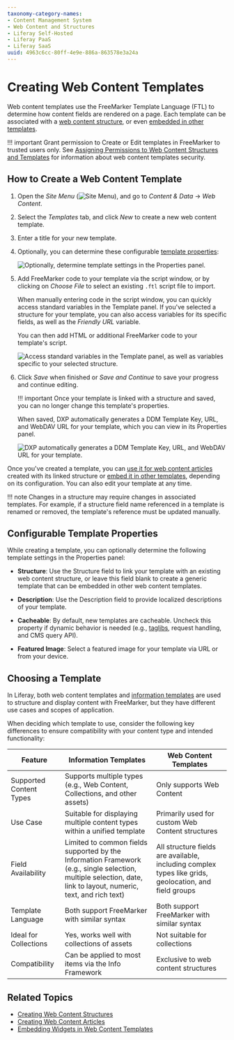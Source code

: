 ```yaml
---
taxonomy-category-names:
- Content Management System
- Web Content and Structures
- Liferay Self-Hosted
- Liferay PaaS
- Liferay SaaS
uuid: 4963c6cc-80ff-4e9e-886a-863578e3a24a
---
```


# Creating Web Content Templates

Web content templates use the FreeMarker Template Language (FTL) to determine how content fields are rendered on a page. Each template can be associated with a [web content structure](../web-content-structures/creating-web-content-structures.md), or even [embedded in other templates](./embedding-widgets-in-web-content-templates.md#embedding-other-templates).

!!! important
    Grant permission to Create or Edit templates in FreeMarker to trusted users only. See [Assigning Permissions to Web Content Structures and Templates](../web-content-structures/assigning-permissions-to-web-content-structures-and-templates.md#security-considerations-for-web-content-templates) for information about web content templates security.

## How to Create a Web Content Template

1. Open the *Site Menu* (![Site Menu](../../../images/icon-menu.png)), and go to *Content & Data* &rarr; *Web Content*.

1. Select the *Templates* tab, and click *New* to create a new web content template.

1. Enter a title for your new template.

1. Optionally, you can determine these configurable [template properties](#configurable-template-properties):

   ![Optionally, determine template settings in the Properties panel.](./creating-web-content-templates/images/01.png)

1. Add FreeMarker code to your template via the script window, or by clicking on *Choose File* to select an existing `.ftl` script file to import.

   When manually entering code in the script window, you can quickly access standard variables in the Template panel. If you've selected a structure for your template, you can also access variables for its specific fields, as well as the *Friendly URL* variable.

   You can then add HTML or additional FreeMarker code to your template's script.

   ![Access standard variables in the Template panel, as well as variables specific to your selected structure.](./creating-web-content-templates/images/02.png)

1. Click *Save* when finished or *Save and Continue* to save your progress and continue editing.

   !!! important
       Once your template is linked with a structure and saved, you can no longer change this template's properties.

   When saved, DXP automatically generates a DDM Template Key, URL, and WebDAV URL for your template, which you can view in its Properties panel.

   ![DXP automatically generates a DDM Template Key, URL, and WebDAV URL for your template.](./creating-web-content-templates/images/03.png)

Once you've created a template, you can [use it for web content articles](../web-content-articles/creating-web-content-articles.md) created with its linked structure or [embed it in other templates](./embedding-widgets-in-web-content-templates.md#embedding-other-templates), depending on its configuration. You can also edit your template at any time.

!!! note
    Changes in a structure may require changes in associated templates. For example, if a structure field name referenced in a template is renamed or removed, the template's reference must be updated manually.

## Configurable Template Properties

While creating a template, you can optionally determine the following template settings in the Properties panel:

- **Structure**: Use the Structure field to link your template with an existing web content structure, or leave this field blank to create a generic template that can be embedded in other web content templates.

- **Description**: Use the Description field to provide localized descriptions of your template.

- **Cacheable**: By default, new templates are cacheable. Uncheck this property if dynamic behavior is needed (e.g., [taglibs](./using-taglibs-in-web-content-templates.md), request handling, and CMS query API).

- **Featured Image**: Select a featured image for your template via URL or from your device.

## Choosing a Template

In Liferay, both web content templates and [information templates](../../../site-building/displaying-content/using-information-templates.md) are used to structure and display content with FreeMarker, but they have different use cases and scopes of application.

When deciding which template to use, consider the following key differences to ensure compatibility with your content type and intended functionality:

| Feature                 | Information Templates                                                                                                                                            | Web Content Templates                                                                                 |
|-------------------------|------------------------------------------------------------------------------------------------------------------------------------------------------------------|-------------------------------------------------------------------------------------------------------|
| Supported Content Types | Supports multiple types (e.g., Web Content, Collections, and other assets)                                                                                       | Only supports Web Content                                                                             |
| Use Case                | Suitable for displaying multiple content types within a unified template                                                                                         | Primarily used for custom Web Content structures                                                      |
| Field Availability      | Limited to common fields supported by the Information Framework (e.g., single selection, multiple selection, date, link to layout, numeric, text, and rich text) | All structure fields are available, including complex types like grids, geolocation, and field groups |
| Template Language       | Both support FreeMarker with similar syntax                                                                                                                      | Both support FreeMarker with similar syntax                                                           |
| Ideal for Collections   | Yes, works well with collections of assets                                                                                                                       | Not suitable for collections                                                                          |
| Compatibility           | Can be applied to most items via the Info Framework                                                                                                              | Exclusive to web content structures                                                                   |

## Related Topics

- [Creating Web Content Structures](../web-content-structures/creating-web-content-structures.md)
- [Creating Web Content Articles](../web-content-articles/creating-web-content-articles.md)
- [Embedding Widgets in Web Content Templates](./embedding-widgets-in-web-content-templates.md)
